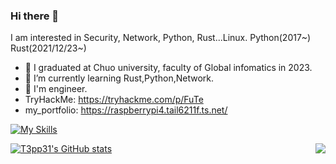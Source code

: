 ### Hi there 👋
I am interested in Security, Network, Python, Rust...Linux.
Python(2017~)
Rust(2021/12/23~)

- 🔭 I graduated at Chuo university, faculty of Global infomatics in 2023.
- 🌱 I’m currently learning Rust,Python,Network.
- 📖 I'm engineer.
- TryHackMe: https://tryhackme.com/p/FuTe
- my_portfolio: https://raspberrypi4.tail6211f.ts.net/
<!--
**Fu-Te/Fu-Te** is a ✨ _special_ ✨ repository because its `README.md` (this file) appears on your GitHub profile.

Here are some ideas to get you started:


- 👯 I’m looking to collaborate on ...
- 🤔 I’m looking for help with ...
- 💬 Ask me about ...
- 📫 How to reach me: ...
- 😄 Pronouns: ...
- ⚡ Fun fact: ...
-->

[![My Skills](https://skillicons.dev/icons?i=js,html,css,wasm,c,aws,django,discord,bots,docker,fastapi,flask,py,rust,ts)](https://skillicons.dev)

[![T3pp31's GitHub stats](https://github-readme-stats.vercel.app/api?username=T3pp31&theme=vue-dark&show_icons=true)](https://github.com/T3pp31/github-readme-stats)
<a href="https://github.com/anuraghazra/github-readme-stats">
  <img align="right" src="https://github-readme-stats.vercel.app/api/top-langs/?username=T3pp31" />
</a>
